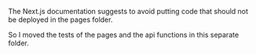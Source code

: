 The Next.js documentation suggests to avoid putting code that should not be deployed in the pages folder.

So I moved the tests of the pages and the api functions in this separate folder.
